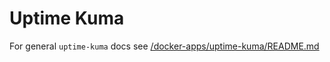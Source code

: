 # Uptime Kuma

For general `uptime-kuma` docs see [/docker-apps/uptime-kuma/README.md](../../../../docker-apps/uptime-kuma/README.md)
